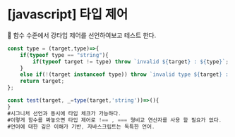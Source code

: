 # [javascript] 타입 제어

<aside>
📌 함수 수준에서 강타입 제어를 선언하여보고 테스트 한다.

</aside>

```jsx
const type = (target,type)=>{
    if(typeof type == "string"){
        if(typeof target != type) throw `invalid ${target} : ${type}`;
    }
    else if(!(target instanceof type)) throw `invalid type ${target} : ${type}`;
    return target;
};
```

```jsx
const test(target, _=type(target,'string'))=>(){
}
#시그니처 선언과 동시에 타입 체크가 가능하다.
#이렇게 함수를 짜놓으면 타입 제어로 !== , === 형비교 연산자를 사용 할 필요가 없다.
#언어에 대한 깊은 이해가 기반, 자바스크립트는 독특한 언어.
```